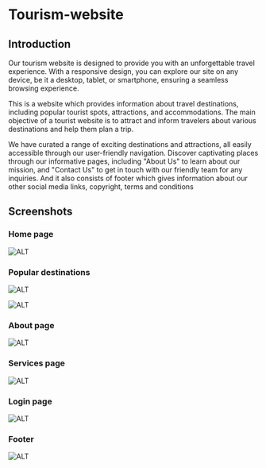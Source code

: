 # Tourism-website

## Introduction
Our tourism website is designed to provide you with an unforgettable travel experience. With a responsive design, you can explore our site on any device, be it a desktop, tablet, or smartphone, ensuring a seamless browsing experience.

This is a website which provides information about travel destinations, including popular tourist spots, attractions, and accommodations. The main objective of a tourist website is to attract and inform travelers about various destinations and help them plan a trip. 

We have curated a range of exciting destinations and attractions, all easily accessible through our user-friendly navigation. Discover captivating places through our informative pages, including "About Us" to learn about our mission, and "Contact Us" to get in touch with our friendly team for any inquiries. And it also consists of footer which gives information about our other social media links, copyright, terms and conditions 

## Screenshots

### Home page
![ALT](/images/homepage.png)



### Popular destinations
![ALT](/images/destination1.png)

![ALT](/images/destination2.png)



### About page 
![ALT](/images/about.png)



### Services page
![ALT](/images/service.png)



### Login page
![ALT](/images/contactpage.png)



### Footer
![ALT](/images/footer.png)

